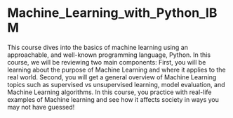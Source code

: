 # Machine_Learning_with_Python_IBM
This course dives into the basics of machine learning using an approachable, and well-known programming language, Python.   In this course, we will be reviewing two main components: First, you will be learning about the purpose of Machine Learning and where it applies to the real world.  Second, you will get a general overview of Machine Learning topics such as supervised vs unsupervised learning,  model evaluation, and Machine Learning algorithms.   In this course, you practice with real-life examples of Machine learning and see how it affects society in ways you may not have guessed!
